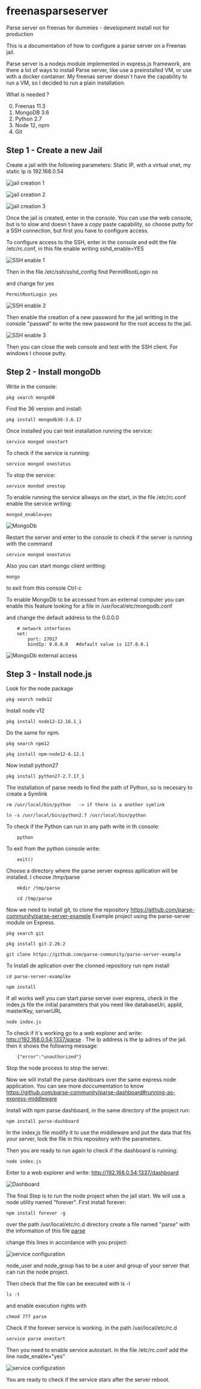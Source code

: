 # freenasparseserver
Parse server on freenas for dummies - development install not for production

This is a documentation of how to configure a parse server on a Freenas jail.

Parse server is a nodejs module implemented in express.js framework, are there a lot of ways to install Parse server, like use a preinstalled VM, or use with a docker container. My freenas server doesn´t have the capability to run a VM, so I decided to run a plain installation.

What is needed ?

0. Freenas 11.3
1. MongoDB 3.6
2. Python 2.7
3. Node 12, npm
4. Git

## Step 1 - Create a new Jail

Create a jail with the following parameters: Static IP, with a virtual vnet, my static Ip is 192.168.0.54

![jail creation 1](./doc/imgs/jail1.jpg)

![jail creation 2](./doc/imgs/jail2.jpg)

![jail creation 3](./doc/imgs/jail3.jpg)


Once the jail is created, enter in the console. You can use the web console, but is to slow and doesn´t have a copy paste capability, so choose putty for a SSH connection, but first you have to configure access.

To configure access to the SSH, enter in the console and edit the file /etc/rc.conf, in this file enable writing sshd_enable=YES

![SSH enable 1](./doc/imgs/sshd1.jpg)

Then in the file /etc/ssh/sshd_config  find 
    PermitRootLogin no

and change for yes

    PermitRootLogin yes

![SSH enable 2](./doc/imgs/sshd2.jpg)

Then enable the creation of a new password for the jail writting in the console "passwd" to write the new password for the root access to the jail.

![SSH enable 3](./doc/imgs/sshd3.jpg)

Then you can close the web console and test with the SSH client. For windows I choose putty.

## Step 2 - Install mongoDb

Write in the console:

    pkg search mongoDB

Find the 36 version and install:

    pkg install mongodb36-3.6.17

Once installed you can test installation running the service:

    service mongod onestart

To check if the service is running:

    service mongod onestatus

To stop the service:

    service mondod onestop

To enable running the service allways on the start, in the file /etc/rc.conf enable the service writing:

    mongod_enable=yes

![MongoDb](./doc/imgs/mongo1.jpg)

Restart the server and enter to the console to check if the server is running with the command

    service mongod onestatus

Also you can start mongo client writting:

    mongo

to exit from this console Ctrl-c

To enable MongoDb to be accessed from an external computer you can enable this feature looking for a file in /usr/local/etc/mongodb.conf

and change the default address to the 0.0.0.0

        # network interfaces
        net:
            port: 27017
            bindIp: 0.0.0.0   #default value is 127.0.0.1

![MongoDb external access](./doc/imgs/mongo2.jpg)

## Step 3 - Install node.js

Look for the node package

    pkg search node12

Install node v12

    pkg install node12-12.16.1_1

Do the same for npm.

    pkg search npm12

    pkg install npm-node12-6.12.1

Now install python27

    pkg install python27-2.7.17_1

The installation of parse needs to find the path of Python, so is necesary to create a Symlink

    rm /usr/local/bin/python   -> if there is a another symlink

    ln -s /usr/local/bin/python2.7 /usr/local/bin/python

To check if the Python can run in any path write in th console:

        python

To exit from the python console write:

        exit()


Choose a directory where the parse server express apllication will be installed. I choose /tmp/parse

        mkdir /tmp/parse

        cd /tmp/parse

Now we need to install git, to clone the repository  https://github.com/parse-community/parse-server-example  Example project using the parse-server module on Express.

    pkg search git

    pkg install git-2.26.2 

    git clone https://github.com/parse-community/parse-server-example

To Install de aplication over the clonned repository run npm install

    cd parse-server-examplke

    npm install

If all works well you can start parse server over express, check in the index.js file the initial parameters that you need like databaseUri, appId, masterKey, serverURL

    node index.js

To check if it´s working go to a web explorer and write: http://192.168.0.54:1337/parse . The Ip address is the Ip adrres of the jail.  then it shows the following message:

        {"error":"unauthorized"}

Stop the node process to stop the server.

Now we will install the parse dashboars over the same express node application. You can see more doccumentation to know https://github.com/parse-community/parse-dashboard#running-as-express-middleware

Install with npm parse dashboard, in the same directory of the project run:

    npm install parse-dashboard

In the index,js file modify it to use the middleware and put the data that fits your server, look the file in this repository with the parameters. 

Then you are ready to run again to check if the dashboard is running:

    node index.js

Enter to a web explorer and write:  http://192.168.0.54:1337/dashboard

![Dashboard](./doc/imgs/dash1.jpg)

The final Step is to run the node project when the jail start. We will use a node utility named "forever". First install forever:

    npm install forever -g

over the path /usr/local/etc/rc.d directory create a file named "parse" with the information of this file [parse](parse)

change this lines in accordance with you project:

![service configuration](./doc/imgs/forever1.jpg)

node_user and node_group has to be a user and group of your server that can run the node project.

Then check that the file can be executed with ls -l

    ls -t

and enable execution rights with

    chmod 777 parse

Check if the forever service is working. in the path /usr/local/etc/rc.d 

    service parse onestart

Then you need to enable service autostart. In the file /etc/rc.conf add the line node_enable="yes"

![service configuration](./doc/imgs/forever2.jpg)

You are ready to check if the service stars after the server reboot.